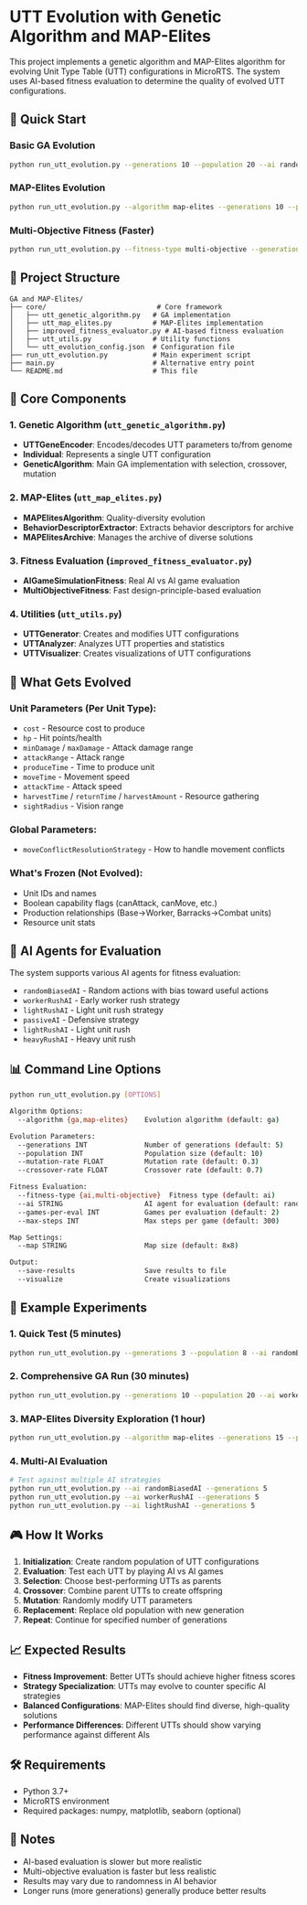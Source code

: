 # UTT Evolution with Genetic Algorithm and MAP-Elites

This project implements a genetic algorithm and MAP-Elites algorithm for evolving Unit Type Table (UTT) configurations in MicroRTS. The system uses AI-based fitness evaluation to determine the quality of evolved UTT configurations.

## 🚀 Quick Start

### Basic GA Evolution
```bash
python run_utt_evolution.py --generations 10 --population 20 --ai randomBiasedAI
```

### MAP-Elites Evolution
```bash
python run_utt_evolution.py --algorithm map-elites --generations 10 --population 20 --ai workerRushAI
```

### Multi-Objective Fitness (Faster)
```bash
python run_utt_evolution.py --fitness-type multi-objective --generations 20 --population 30
```

## 📁 Project Structure

```
GA and MAP-Elites/
├── core/                           # Core framework
│   ├── utt_genetic_algorithm.py   # GA implementation
│   ├── utt_map_elites.py          # MAP-Elites implementation
│   ├── improved_fitness_evaluator.py # AI-based fitness evaluation
│   ├── utt_utils.py               # Utility functions
│   └── utt_evolution_config.json  # Configuration file
├── run_utt_evolution.py           # Main experiment script
├── main.py                        # Alternative entry point
└── README.md                      # This file
```

## 🧬 Core Components

### 1. Genetic Algorithm (`utt_genetic_algorithm.py`)
- **UTTGeneEncoder**: Encodes/decodes UTT parameters to/from genome
- **Individual**: Represents a single UTT configuration
- **GeneticAlgorithm**: Main GA implementation with selection, crossover, mutation

### 2. MAP-Elites (`utt_map_elites.py`)
- **MAPElitesAlgorithm**: Quality-diversity evolution
- **BehaviorDescriptorExtractor**: Extracts behavior descriptors for archive
- **MAPElitesArchive**: Manages the archive of diverse solutions

### 3. Fitness Evaluation (`improved_fitness_evaluator.py`)
- **AIGameSimulationFitness**: Real AI vs AI game evaluation
- **MultiObjectiveFitness**: Fast design-principle-based evaluation

### 4. Utilities (`utt_utils.py`)
- **UTTGenerator**: Creates and modifies UTT configurations
- **UTTAnalyzer**: Analyzes UTT properties and statistics
- **UTTVisualizer**: Creates visualizations of UTT configurations

## 🎯 What Gets Evolved

### Unit Parameters (Per Unit Type):
- `cost` - Resource cost to produce
- `hp` - Hit points/health
- `minDamage` / `maxDamage` - Attack damage range
- `attackRange` - Attack range
- `produceTime` - Time to produce unit
- `moveTime` - Movement speed
- `attackTime` - Attack speed
- `harvestTime` / `returnTime` / `harvestAmount` - Resource gathering
- `sightRadius` - Vision range

### Global Parameters:
- `moveConflictResolutionStrategy` - How to handle movement conflicts

### What's Frozen (Not Evolved):
- Unit IDs and names
- Boolean capability flags (canAttack, canMove, etc.)
- Production relationships (Base→Worker, Barracks→Combat units)
- Resource unit stats

## 🤖 AI Agents for Evaluation

The system supports various AI agents for fitness evaluation:
- `randomBiasedAI` - Random actions with bias toward useful actions
- `workerRushAI` - Early worker rush strategy
- `lightRushAI` - Light unit rush strategy
- `passiveAI` - Defensive strategy
- `lightRushAI` - Light unit rush
- `heavyRushAI` - Heavy unit rush

## 📊 Command Line Options

```bash
python run_utt_evolution.py [OPTIONS]

Algorithm Options:
  --algorithm {ga,map-elites}    Evolution algorithm (default: ga)

Evolution Parameters:
  --generations INT              Number of generations (default: 5)
  --population INT               Population size (default: 10)
  --mutation-rate FLOAT          Mutation rate (default: 0.3)
  --crossover-rate FLOAT         Crossover rate (default: 0.7)

Fitness Evaluation:
  --fitness-type {ai,multi-objective}  Fitness type (default: ai)
  --ai STRING                    AI agent for evaluation (default: randomBiasedAI)
  --games-per-eval INT           Games per evaluation (default: 2)
  --max-steps INT                Max steps per game (default: 300)

Map Settings:
  --map STRING                   Map size (default: 8x8)

Output:
  --save-results                 Save results to file
  --visualize                    Create visualizations
```

## 🔬 Example Experiments

### 1. Quick Test (5 minutes)
```bash
python run_utt_evolution.py --generations 3 --population 8 --ai randomBiasedAI
```

### 2. Comprehensive GA Run (30 minutes)
```bash
python run_utt_evolution.py --generations 10 --population 20 --ai workerRushAI --games-per-eval 3
```

### 3. MAP-Elites Diversity Exploration (1 hour)
```bash
python run_utt_evolution.py --algorithm map-elites --generations 15 --population 30 --ai lightRushAI
```

### 4. Multi-AI Evaluation
```bash
# Test against multiple AI strategies
python run_utt_evolution.py --ai randomBiasedAI --generations 5
python run_utt_evolution.py --ai workerRushAI --generations 5
python run_utt_evolution.py --ai lightRushAI --generations 5
```

## 🎮 How It Works

1. **Initialization**: Create random population of UTT configurations
2. **Evaluation**: Test each UTT by playing AI vs AI games
3. **Selection**: Choose best-performing UTTs as parents
4. **Crossover**: Combine parent UTTs to create offspring
5. **Mutation**: Randomly modify UTT parameters
6. **Replacement**: Replace old population with new generation
7. **Repeat**: Continue for specified number of generations

## 📈 Expected Results

- **Fitness Improvement**: Better UTTs should achieve higher fitness scores
- **Strategy Specialization**: UTTs may evolve to counter specific AI strategies
- **Balanced Configurations**: MAP-Elites should find diverse, high-quality solutions
- **Performance Differences**: Different UTTs should show varying performance against different AIs

## 🛠️ Requirements

- Python 3.7+
- MicroRTS environment
- Required packages: numpy, matplotlib, seaborn (optional)

## 🚨 Notes

- AI-based evaluation is slower but more realistic
- Multi-objective evaluation is faster but less realistic
- Results may vary due to randomness in AI behavior
- Longer runs (more generations) generally produce better results